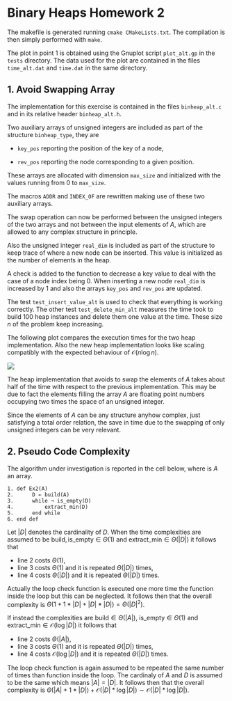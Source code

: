 # Binary Heaps Homework 2

The makefile is generated running `cmake CMakeLists.txt`. The compilation is then simply performed with `make`.

The plot in point $1$ is obtained using the Gnuplot script `plot_alt.gp` in the `tests` directory. The data used for the plot are contained in the files `time_alt.dat` and `time.dat` in the same directory.

## 1. Avoid Swapping Array

The implementation for this exercise is contained in the files `binheap_alt.c` and in its relative header `binheap_alt.h`.

Two auxiliary arrays of unsigned integers are included as part of the structure `binheap_type`, they are

+ `key_pos` reporting the position of the key of a node,

+ `rev_pos` reporting the node corresponding to a given position.

These arrays are allocated with dimension `max_size` and initialized with the values running from $0$ to `max_size`.

The macros `ADDR` and `INDEX_OF` are rewritten making use of these two auxiliary arrays.

The swap operation can now be performed between the unsigned integers of the two arrays and not between the input elements of $A$, which are allowed to any complex structure in principle.

Also the unsigned integer `real_dim` is included as part of the structure to keep trace of where a new node can be inserted. This value is initialized as the number of elements in the heap.

A check is added to the function to decrease a key value to deal with the case of a node index being $0$. When inserting a new node `real_dim` is increased by $1$ and also the arrays `key_pos` and `rev_pos` are updated. 

The test `test_insert_value_alt` is used to check that everything is working correctly. The other test `test_delete_min_alt` measures the time took to build $100$ heap instances and delete them one value at the time. These size $n$ of the problem keep increasing. 

The following plot compares the execution times for the two heap implementation. Also the new heap implementation looks like scaling compatibly with the expected behaviour of $\mathcal{O}(n\log n)$.

![](/Users/Mec/Desktop/AD/homework/04_bin_heaps/tests/plot_alt.svg)

The heap implementation that avoids to swap the elements of $A$ takes about half of the time with respect to the previous implementation. This may be due to fact the elements filling the array $A$ are floating point numbers occupying two times the space of an unsigned integer.

Since the elements of $A$ can be any structure anyhow complex, just satisfying a total order relation, the save in time due to the swapping of only unsigned integers can be very relevant.

## 2. Pseudo Code Complexity

The algorithm under investigation is reported in the cell below, where is $A$ an array.

```pseudocode
1. def Ex2(A)
2. 		D ← build(A)
3. 		while ¬ is_empty(D)
4. 			extract_min(D)
5. 		end while
6. end def 
```

Let $|D|$ denotes the cardinality of $D$. When the time complexities are assumed to be $\text{build},\text{is_empty}\in\Theta(1)$ and $\text{extract_min}\in\Theta(|D|)$ it follows that

+ line $2$ costs $\Theta(1)$,
+ line $3$ costs $\Theta(1)$ and it is repeated $\Theta(|D|)$ times,
+ line $4$ costs $\Theta(|D|)$ and it is repeated $\Theta(|D|)$ times.

Actually the loop check function is executed one more time the function inside the loop but this can be neglected. It follows then that the overall complexity is $\Theta(1+1*|D|+|D|*|D|)=\Theta(|D|^2)$.

If instead the complexities are $\text{build}\in\Theta(|A|)$, $\text{is_empty}\in\Theta(1)$ and $\text{extract_min}\in\mathcal{O}(\log|D|)$ it follows that

+ line $2$ costs $\Theta(|A|)$,
+ line $3$ costs $\Theta(1)$ and it is repeated $\Theta(|D|)$ times,
+ line $4$ costs $\mathcal{O}(\log|D|)$ and it is repeated $\Theta(|D|)$ times.

The loop check function is again assumed to be repeated the same number of times than function inside the loop. The cardinaly of $A$ and $D$ is assumed to be the same which means $|A|=|D|$. It follows then that the overall complexity is $\Theta(|A|+1*|D|)+\mathcal{O}(|D|*\log|D|)\sim\mathcal{O}(|D|*\log|D|)$.